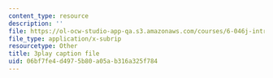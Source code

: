 ```yaml
---
content_type: resource
description: ''
file: https://ol-ocw-studio-app-qa.s3.amazonaws.com/courses/6-046j-introduction-to-algorithms-sma-5503-fall-2005/06bf7fe4d4975b80a05ab316a325f784_vgELyZ9LXX4.srt
file_type: application/x-subrip
resourcetype: Other
title: 3play caption file
uid: 06bf7fe4-d497-5b80-a05a-b316a325f784
---
```

